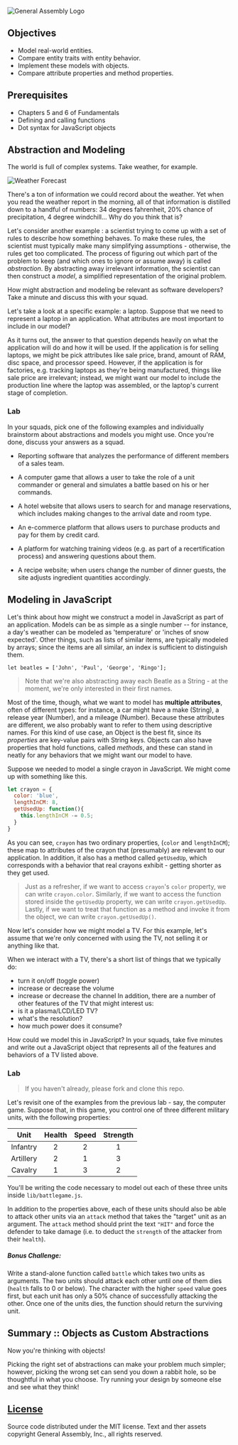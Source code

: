 ![General Assembly Logo](http://i.imgur.com/ke8USTq.png)

## Objectives

- Model real-world entities.
- Compare entity traits with entity behavior.
- Implement these models with objects.
- Compare attribute properties and method properties.

## Prerequisites

- Chapters 5 and 6 of Fundamentals
- Defining and calling functions
- Dot syntax for JavaScript objects

## Abstraction and Modeling

The world is full of complex systems. Take weather, for example.

![Weather Forecast](https://upload.wikimedia.org/wikipedia/commons/c/c0/NOAA_Wavewatch_III_Sample_Forecast.gif)

There's a ton of information we could record about the weather. Yet when you read the weather report in the morning, all of that information is distilled down to a handful of numbers: 34 degrees fahrenheit, 20% chance of precipitation, 4 degree windchill... <!-- Stop & Jot --> Why do you think that is?

Let's consider another example : a scientist trying to come up with a set of rules to describe how something behaves. To make these rules, the scientist must typically make many simplifying assumptions - otherwise, the rules get too complicated. The process of figuring out which part of the problem to keep (and which ones to ignore or assume away) is called _abstraction_. By abstracting away irrelevant information, the scientist can then construct a _model_, a simplified representation of the original problem.

<!-- Think-Pair-Share -->
How might abstraction and modeling be relevant as software developers? Take a minute and discuss this with your squad.

Let's take a look at a specific example: a laptop. Suppose that we need to represent a laptop in an application. What attributes are most important to include in our model?

As it turns out, the answer to that question depends heavily on what the application will do and how it will be used. If the application is for selling laptops, we might be pick attributes like sale price, brand, amount of RAM, disc space, and processor speed. However, if the application is for factories, e.g. tracking laptops as they're being manufactured, things like sale price are irrelevant; instead, we might want our model to include the production line where the laptop was assembled, or the laptop's current stage of completion.

### Lab

In your squads, pick one of the following examples and individually brainstorm about abstractions and models you might use. Once you're done, discuss your answers as a squad.

- Reporting software that analyzes the performance of different members of a sales team.

- A computer game that allows a user to take the role of a unit commander or general and simulates a battle based on his or her commands.

- A hotel website that allows users to search for and manage reservations, which includes making changes to the arrival date and room type.

- An e-commerce platform that allows users to purchase products and pay for them by credit card.

- A platform for watching training videos (e.g. as part of a recertification process) and answering questions about them.

- A recipe website; when users change the number of dinner guests, the site adjusts ingredient quantities accordingly.

## Modeling in JavaScript

Let's think about how might we construct a model in JavaScript as part of an application. Models can be as simple as a single number -- for instance, a day's weather can be modeled as 'temperature' or  'inches of snow expected'. Other things, such as lists of similar items, are typically modeled by arrays; since the items are all similar, an index is sufficient to distinguish them.
```
let beatles = ['John', 'Paul', 'George', 'Ringo'];
```
> Note that we're also abstracting away each Beatle as a String - at the moment, we're only interested in their first names.

Most of the time, though, what we want to model has **multiple attributes**, often of different types: for instance, a car might have a make (String), a release year (Number), and a mileage (Number). Because these attributes are different, we also probably want to refer to them using descriptive names. For this kind of use case, an Object is the best fit, since its _properties_ are key-value pairs with String keys. Objects can also have properties that hold functions, called _methods_, and these can stand in neatly for any behaviors that we might want our model to have.

Suppose we needed to model a single crayon in JavaScript. We might come up with something like this.
```javascript
let crayon = {
  color: 'blue',
  lengthInCM: 8,
  getUsedUp: function(){
    this.lengthInCM -= 0.5;
  }
}
```

As you can see, `crayon` has two ordinary properties, (`color` and `lengthInCM`); these map to attributes of the crayon that (presumably) are relevant to our application. In addition, it also has a method called `getUsedUp`, which corresponds with a behavior that real crayons exhibit - getting shorter as they get used.

> Just as a refresher, if we want to access `crayon`'s `color` property, we can write `crayon.color`. Similarly, if we want to access the function stored inside the `getUsedUp` property, we can write `crayon.getUsedUp`. Lastly, if we want to treat that function as a method and invoke it from the object, we can write `crayon.getUsedUp()`.

Now let's consider how we might model a TV. For this example, let's assume that we're only concerned with using the TV, not selling it or anything like that.

When we interact with a TV, there's a short list of things that we typically do:
- turn it on/off (toggle power)
- increase or decrease the volume
- increase or decrease the channel
In addition, there are a number of other features of the TV that might interest us:
- is it a plasma/LCD/LED TV?
- what's the resolution?
- how much power does it consume?

How could we model this in JavaScript? In your squads, take five minutes and write out a JavaScript object that represents all of the features and behaviors of a TV listed above.

### Lab
>If you haven't already, please fork and clone this repo.

Let's revisit one of the examples from the previous lab - say, the computer game. Suppose that, in this game, you control one of three different military units, with the following properties:

| Unit | Health | Speed | Strength |
|:-:|:-:|:-:|:-:|
| Infantry | 2 | 2 | 1 |
| Artillery | 2 | 1 | 3 |
| Cavalry | 1 | 3 | 2 |

You'll be writing the code necessary to model out each of these three units inside `lib/battlegame.js`.

In addition to the properties above, each of these units should also be able to attack other units via an `attack` method that takes the "target" unit as an argument. The `attack` method should print the text `"HIT"` and force the defender to take damage (i.e. to deduct the `strength` of the attacker from their `health`).

##### Bonus Challenge:
Write a stand-alone function called `battle` which takes two units as arguments. The two units should attack each other until one of them dies (`health` falls to 0 or below). The character with the higher `speed` value goes first, but each unit has only a 50% chance of successfully attacking the other. Once one of the units dies, the function should return the surviving unit.

## Summary :: Objects as Custom Abstractions

Now you're thinking with objects!

Picking the right set of abstractions can make your problem much simpler; however, picking the wrong set can send you down a rabbit hole, so be thoughtful in what you choose. Try running your design by someone else and see what they think!

[License](LICENSE)
------------------

Source code distributed under the MIT license. Text and ther assets copyright
General Assembly, Inc., all rights reserved.
